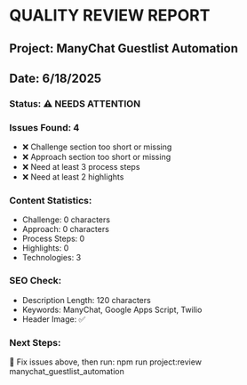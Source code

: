 
# QUALITY REVIEW REPORT
## Project: ManyChat Guestlist Automation
## Date: 6/18/2025

### Status: ⚠️ NEEDS ATTENTION

### Issues Found: 4
- ❌ Challenge section too short or missing
- ❌ Approach section too short or missing
- ❌ Need at least 3 process steps
- ❌ Need at least 2 highlights

### Content Statistics:
- Challenge: 0 characters
- Approach: 0 characters  
- Process Steps: 0
- Highlights: 0
- Technologies: 3

### SEO Check:
- Description Length: 120 characters
- Keywords: ManyChat, Google Apps Script, Twilio
- Header Image: ✅

### Next Steps:
🔧 Fix issues above, then run: npm run project:review manychat_guestlist_automation
        